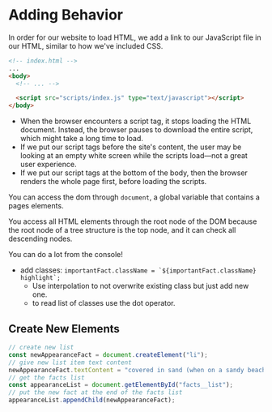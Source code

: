 # Adding Behavior

In order for our website to load HTML, we add a link to our JavaScript file in our HTML, similar to how we've included CSS.
```html
<!-- index.html -->
...
<body>
  <!-- ... -->

  <script src="scripts/index.js" type="text/javascript"></script>
</body>
```
- When the browser encounters a script tag, it stops loading the HTML document. Instead, the browser pauses to download the entire script, which might take a long time to load. 
- If we put our script tags before the site's content, the user may be looking at an empty white screen while the scripts load—not a great user experience.
- If we put our script tags at the bottom of the body, then the browser renders the whole page first, before loading the scripts.


You can access the dom through `document`, a global variable that contains a pages elements.

You access all HTML elements through the root node of the DOM because the root node of a tree structure is the top node, and it can check all descending nodes.


You can do a lot from the console!
- add classes: ```importantFact.className = `${importantFact.className} highlight`;```
  - Use interpolation to not overwrite existing class but just add new one. 
  - to read list of classes use the dot operator.

## Create New Elements

```javascript
// create new list
const newAppearanceFact = document.createElement("li");
// give new list item text content
newAppearanceFact.textContent = "covered in sand (when on a sandy beach)";
// get the facts list
const appearanceList = document.getElementById("facts__list");
// put the new fact at the end of the facts list
appearanceList.appendChild(newAppearanceFact);
```

